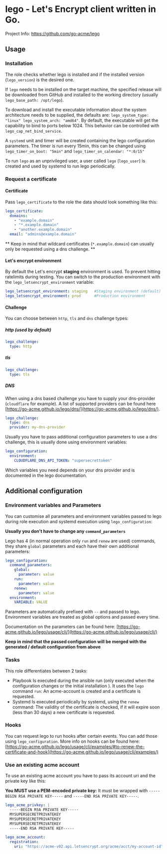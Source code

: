 # lego - Let's Encrypt client written in Go. 
Project Info: https://github.com/go-acme/lego

## Usage
### Installation
The role checks whether lego is installed and if the installed version (`lego_version`) is the desired one.

If `lego` needs to be installed on the target machine, the specified release will be downloaded from GitHub and installed to the working directory (usually `lego_base_path: /opt/lego`).

To download and install the executable information about the system architecture needs to be supplied, the defaults are: `lego_system_type: "linux" lego_system_arch: "amd64"`.
By default, the executable will get the capability to bind to ports below 1024. This behavior can be controlled with `lego_cap_net_bind_service`.

A `systemd` unit and timer will be created containing the lego configuration parameters. The timer is run every 15min, this can be changed using `lego_timer_on_boot: "5min"` and `lego_timer_on_calendar: "*:0/15"`

To run `lego` as an unprivileged user, a user called `lego` (`lego_user`) is created and used by systemd to run lego periodically.

### Request a certificate
#### Certificate
Pass `lego_certificate` to the role the data should look something like this:
```yml
lego_certificate:
  domains:
    - "example.domain"
    - "*.example.domain"
    - "another.example.domain"
  email: "admins@example.domain"
```
** Keep in mind that wildcard certificates (`*.example.domain`) can usually only be requested using a dns challenge. **
#### Let's encrypt environment
By default the Let's encrypt **staging** environment is used. To prevent hitting ratelimits during testing.
You can switch to the production environment with the `lego_letsencrypt_environment` variable:
```yml
lego_letsencrypt_environment: staging   #Staging environment (default)
lego_letsencrypt_environment: prod      #Production environment
```
#### Challenge
You can choose between `http`, `tls` and `dns` challenge types:
##### http (used by default)
```yml
lego_challenge:
  type: http
```

##### tls
```yml
lego_challenge:
  type: tls
```

##### DNS
When using a dns based challenge you have to supply your dns-provider (`cloudflare` for example). A list of supported providers can be found here [https://go-acme.github.io/lego/dns/](https://go-acme.github.io/lego/dns/).
```yml
lego_challenge:
  type: dns
  provider: my-dns-provider
```
Usually you have to pass additional configuration parameters to use a dns challenge, this is usually done using environment variables:
```yml
lego_configuration:
  environment:
    CLOUDFLARE_DNS_API_TOKEN: "supersecrettoken"
```
Which variables you need depends on your dns provider and is documented in the lego documentation.

## Additional configuration
### Environment variables and Parameters
You can customise all parameters and environment variables passed to lego during role execution and systemd execution using `lego_configuration`:

**Usually you don't have to change any `command_parameters`**

Lego has 4 (in normal operation only `run` and `renew` are used) commands, they share `global` parameters and each have their own additional parameters:
```yml
lego_configuration:
  command_parameters:
    global: 
      parameter: value
    run:
      parameter: value
    renew:
      parameter: value
  environment: 
    VARIABLE: VALUE
```
Parameters are automatically prefixed with `--` and passed to lego. Environment variables are treated as global options and passed every time.

Documentation on the parameters can be found here: [https://go-acme.github.io/lego/usage/cli/](https://go-acme.github.io/lego/usage/cli/)

**Keep in mind that the passed configuration will be merged with the generated / default configuration from above**

### Tasks
This role differentiates between 2 tasks:
- Playbook
  Is executed during the ansible run (only executed when the configuration changes or the initial installation ). It uses the `lego` command `run`: An acme-account is created and a certificate is requested.
- Systemd
  Is executed periodically by systemd, using the `renew` command: The validity of the certificate is checked, if it will expire soon (less than 30 days) a new certificate is requested.

### Hooks
You can request lego to run hooks after certain events. You can add those using `lego_configuration`. More info on hooks can be found here: [https://go-acme.github.io/lego/usage/cli/examples/#to-renew-the-certificate-and-hook](https://go-acme.github.io/lego/usage/cli/examples/) 

### Use an existing acme account
To use an existing acme account you have to pass its account uri and the private key like this:

**You MUST use a PEM-encoded private key:**
It must be wrapped with `-----BEGIN RSA PRIVATE KEY-----` and `-----END RSA PRIVATE KEY-----`.
```yml
lego_acme_privkey: |
  -----BEGIN RSA PRIVATE KEY-----
  MYSUPERSECRETPRIVATEKEY
  MYSUPERSECRETPRIVATEKEY
  MYSUPERSECRETPRIVATEKEY
  -----END RSA PRIVATE KEY-----

lego_acme_account:
  registration:
    uri: "https://acme-v02.api.letsencrypt.org/acme/acct/my-account-id"
```
